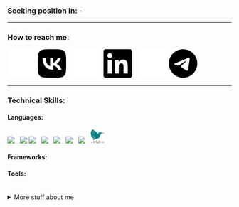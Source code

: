 ### Seeking position in: -


---
### How to reach me:

[vk-light]: https://vk.com/zubrailx#gh-dark-mode-only
[vk-dark]: https://vk.com/zubrailx#gh-light-mode-only
[linkedin-light]: https://www.linkedin.com/in/nikita-kulakov-8a21b7203#gh-dark-mode-only
[linkedin-dark]: https://www.linkedin.com/in/nikita-kulakov-8a21b7203#gh-light-mode-only
[telegram-light]: https://t.me/zubrailx#gh-dark-mode-only
[telegram-dark]: https://t.me/zubrailx#gh-light-mode-only

[![website](icons/vk-light.svg)][vk-light]
[![website](icons/vk-dark.svg)][vk-dark]
&nbsp;&nbsp;
[![website](icons/linkedin-light.svg)][linkedin-light]
[![website](icons/linkedin-dark.svg)][linkedin-dark]
&nbsp;&nbsp;
[![website](icons/telegram-light.svg)][telegram-light]
[![website](icons/telegram-dark.svg)][telegram-dark]


---

### Technical Skills:


#### Languages:
<img height="32" src="https://cdn.jsdelivr.net/gh/devicons/devicon/icons/html5/html5-original.svg" />
&nbsp;
<img height="32" src="https://cdn.jsdelivr.net/gh/devicons/devicon/icons/css3/css3-original.svg" />
<img height="32" src="https://cdn.jsdelivr.net/gh/devicons/devicon/icons/sass/sass-original.svg" />
&nbsp;
<img height="32" src="https://cdn.jsdelivr.net/gh/devicons/devicon/icons/c/c-original.svg" />
&nbsp;
<img height="32" src="https://cdn.jsdelivr.net/gh/devicons/devicon/icons/python/python-original.svg" />
&nbsp;
<img height="32" src="https://cdn.jsdelivr.net/gh/devicons/devicon/icons/java/java-original.svg" />
&nbsp;
<img height="32" src="https://cdn.jsdelivr.net/gh/devicons/devicon/icons/javascript/javascript-original.svg" />
&nbsp;
<img height="32" src="https://raw.githubusercontent.com/github/explore/80688e429a7d4ef2fca1e82350fe8e3517d3494d/topics/latex/latex.png">

#### Frameworks:


#### Tools:

<br>

<details>
<summary>More stuff about me</summary>

#### Github Stats


|[![Top Langs](https://github-readme-stats.vercel.app/api/top-langs/?username=zubrailx&layout=compact&langs_count=10&hide_border=true&hide_title=true&theme=dark&text_color=eeeeee&bg_color=0d1117)][theme-dark] [![Top Langs](https://github-readme-stats.vercel.app/api/top-langs/?username=zubrailx&layout=compact&langs_count=10&hide_border=true&hide_title=true&theme=light)][theme-light] |[![Statistics](https://github-readme-stats.vercel.app/api?username=zubrailx&hide_rank=true&disable_animations=true&count_private=true&hide_border=true&theme=dark&bg_color=0d1117&text_color=cccccc&hide_title=true&show_icons=true&include_all_commits=true)][theme-dark] [![Statistics](https://github-readme-stats.vercel.app/api?username=zubrailx&hide_rank=true&disable_animations=true&count_private=true&hide_border=true&theme=light&&hide_title=true&show_icons=true&include_all_commits=true)][theme-light] |
|-|-|

</details>



[theme-dark]: https://github.com/zubrailx/zubrailx/#gh-dark-mode-only
[theme-light]: https://github.com/zubrailx/zubrailx/#gh-light-mode-only
